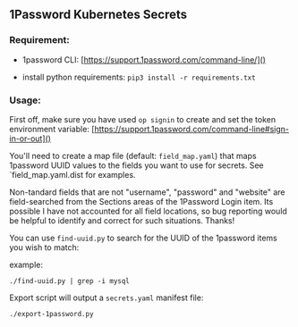 ## 1Password Kubernetes Secrets

### Requirement: 

- 1password CLI: [https://support.1password.com/command-line/]()

- install python requirements: 
  `pip3 install -r requirements.txt`

### Usage:

First off, make sure you have used `op signin` to create and set the token environment variable: [https://support.1password.com/command-line#sign-in-or-out]()

You'll need to create a map file (default: `field_map.yaml`) that maps 1password UUID values to the fields you want to use for secrets.  See `field_map.yaml.dist for examples.

Non-tandard fields that are not "username", "password" and "website" are field-searched from the Sections areas of the 1Password Login item.  Its possible I have not accounted for all field locations, so bug reporting would be helpful to identify and correct for such situations. Thanks!

You can use `find-uuid.py` to search for the UUID of the 1password items you wish to match:

example:

```./find-uuid.py | grep -i mysql```

Export script will output a `secrets.yaml` manifest file:

```./export-1password.py``` 


